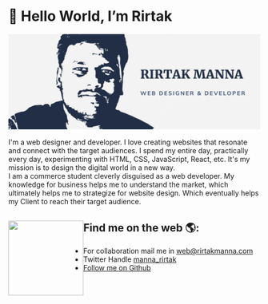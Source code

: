 # 👋 Hello World, I’m Rirtak

![Cover](/Cover.svg)

I'm a web designer and developer. I love creating websites that resonate and connect with the target audiences. I spend my entire day, practically every day, experimenting with HTML, CSS, JavaScript, React, etc. It's my mission is to design the digital world in a new way.
<br>I am a commerce student cleverly disguised as a web developer. My knowledge for business helps me to understand the market, which ultimately helps me to strategize for website design. Which eventually helps my Client to reach their target audience.

## Find me on the web 🌎:<img align="left" width="150" height="150" src="https://media.giphy.com/media/MF0Gm9Dla7yWoKeXrM/giphy.gif">
  - For collaboration mail me in [web@rirtakmanna.com](mailto:web@rirtakmanna.com)
  - Twitter Handle [manna_rirtak](https://twitter.com/manna_rirtak)
  - [Follow me on Github](https://github.com/rirtakmanna)
